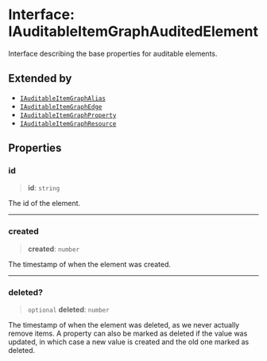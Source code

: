 # Interface: IAuditableItemGraphAuditedElement

Interface describing the base properties for auditable elements.

## Extended by

- [`IAuditableItemGraphAlias`](IAuditableItemGraphAlias.md)
- [`IAuditableItemGraphEdge`](IAuditableItemGraphEdge.md)
- [`IAuditableItemGraphProperty`](IAuditableItemGraphProperty.md)
- [`IAuditableItemGraphResource`](IAuditableItemGraphResource.md)

## Properties

### id

> **id**: `string`

The id of the element.

***

### created

> **created**: `number`

The timestamp of when the element was created.

***

### deleted?

> `optional` **deleted**: `number`

The timestamp of when the element was deleted, as we never actually remove items.
A property can also be marked as deleted if the value was updated, in which case
a new value is created and the old one marked as deleted.
